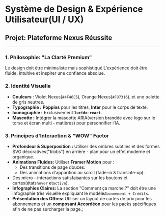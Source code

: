 # Système de Design & Expérience Utilisateur(UI / UX)

## Projet: Plateforme Nexus Réussite

---

### 1. Philosophie: "La Clarté Premium"

Le design doit être minimaliste mais sophistiqué.L'expérience doit être fluide, intuitive et inspirer une confiance absolue.

### 2. Identité Visuelle

* **Couleurs :** Violet Nexus(`#4F46E5`), Orange Nexus(`#F97316`), et une palette de gris neutres.
* **Typographie :** **Poppins** pour les titres, **Inter** pour le corps de texte.
* **Iconographie :** Exclusivement **`lucide-react`**.
* **Mascotte :** Intégrer la mascotte ARIA(version brandée avec logo sur le torse et écran multi - matières) pour personnifier l'IA.

### 3. Principes d'Interaction & "WOW" Factor

* **Profondeur & Superposition :** Utiliser des ombres subtiles et des formes SVG décoratives("blobs") en arrière - plan pour un effet moderne et organique.
* **Animations Fluides:** Utiliser **Framer Motion** pour :
  * Des transitions de page douces.
  * Des animations d'apparition au scroll (fade-in & translate-up).
* Des micro - interactions satisfaisantes sur les boutons et cartes(états`hover` et`active`).
* **Infographies Claires:** La section "Comment ça marche ?" doit être une infographie très visuelle expliquant le modèle`Abonnement + Crédits`.
* **Présentation des Offres:** Utiliser un layout de cartes de prix pour les abonnements et un **composant Accordéon** pour les packs spécifiques afin de ne pas surcharger la page.;
